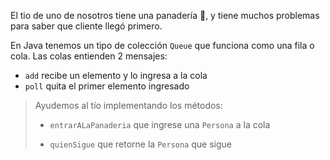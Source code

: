 El tio de uno de nosotros tiene una panadería :bread:, y tiene muchos problemas para saber que cliente llegó primero.

En Java tenemos un tipo de colección `Queue` que funciona como una fila o cola. Las colas entienden 2 mensajes:

* `add` recibe un elemento y lo ingresa a la cola
* `poll` quita el primer elemento ingresado

> Ayudemos al tío implementando los métodos:
>
> * `entrarALaPanaderia` que ingrese una `Persona` a la cola
>
> * `quienSigue` que retorne la `Persona` que sigue